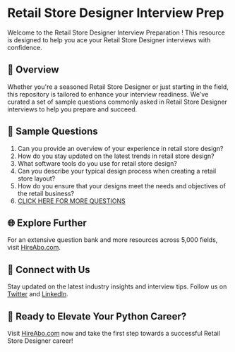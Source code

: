 # Retail Store Designer Interview Prep

Welcome to the Retail Store Designer Interview Preparation ! This resource is designed to help you ace your Retail Store Designer interviews with confidence.

## 🚀 Overview

Whether you're a seasoned Retail Store Designer or just starting in the field, this repository is tailored to enhance your interview readiness. We've curated a set of sample questions commonly asked in Retail Store Designer interviews to help you prepare and succeed.

## 📝 Sample Questions

1. Can you provide an overview of your experience in retail store design?
2. How do you stay updated on the latest trends in retail store design?
3. What software tools do you use for retail store design?
4. Can you describe your typical design process when creating a retail store layout?
5. How do you ensure that your designs meet the needs and objectives of the retail business?
6. [CLICK HERE FOR MORE QUESTIONS](https://hireabo.com/job/22_0_19/Retail%20Store%20Designer)

## 🌐 Explore Further

For an extensive question bank and more resources across 5,000 fields, visit [HireAbo.com](https://www.hireabo.com).

## 📱 Connect with Us

Stay updated on the latest industry insights and interview tips. Follow us on [Twitter](https://twitter.com/hireabo) and [LinkedIn](https://www.linkedin.com/in/hire-abo-3609972a8/).

## 🚀 Ready to Elevate Your Python Career?

Visit [HireAbo.com](https://www.hireabo.com) now and take the first step towards a successful Retail Store Designer career!